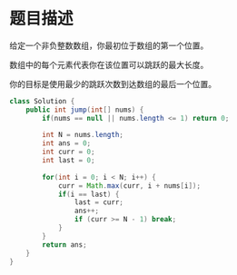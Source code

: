 # 题目描述

给定一个非负整数数组，你最初位于数组的第一个位置。

数组中的每个元素代表你在该位置可以跳跃的最大长度。

你的目标是使用最少的跳跃次数到达数组的最后一个位置。

```java
class Solution {
    public int jump(int[] nums) {
        if(nums == null || nums.length <= 1) return 0;
        
        int N = nums.length;
        int ans = 0;
        int curr = 0;
        int last = 0;
        
        for(int i = 0; i < N; i++) {
            curr = Math.max(curr, i + nums[i]);
            if(i == last) {
                last = curr;
                ans++;
                if (curr >= N - 1) break;
            }
        }
        return ans;
    }
}
```